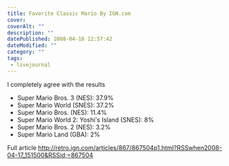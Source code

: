 ```yaml
---
title: Favorite Classic Mario By IGN.com
cover:
coverAlt: ""
description: ""
datePublished: 2008-04-18 12:57:42
dateModified: ""
category: ""
tags:
 - livejournal
---
```


I completely agree with the results

- Super Mario Bros. 3 (NES): 37.9%
- Super Mario World (SNES): 37.2%
- Super Mario Bros. (NES): 11.4%
- Super Mario World 2: Yoshi's Island (SNES): 8%
- Super Mario Bros. 2 (NES): 3.2%
- Super Mario Land (GBA): 2%

Full article
http://retro.ign.com/articles/867/867504p1.html?RSSwhen2008-04-17_151500&RSSid;=867504
